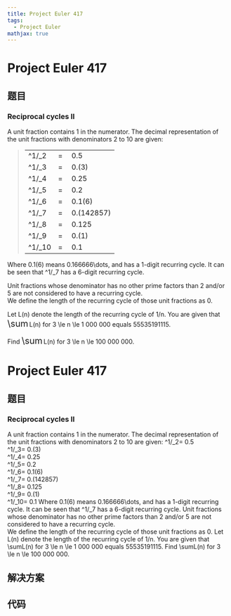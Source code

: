 ```yaml
---
title: Project Euler 417
tags:
  - Project Euler
mathjax: true
---
```

<escape><!-- more --></escape>
    
# Project Euler 417
## 题目
### Reciprocal cycles II

A unit fraction contains 1 in the numerator. The decimal representation of the unit fractions with denominators 2 to 10 are given:
<blockquote>
<table><tr><td>^1/_2</td><td>= </td><td>0.5</td>
</tr><tr><td>^1/_3</td><td>= </td><td>0.(3)</td>
</tr><tr><td>^1/_4</td><td>= </td><td>0.25</td>
</tr><tr><td>^1/_5</td><td>= </td><td>0.2</td>
</tr><tr><td>^1/_6</td><td>= </td><td>0.1(6)</td>
</tr><tr><td>^1/_7</td><td>= </td><td>0.(142857)</td>
</tr><tr><td>^1/_8</td><td>= </td><td>0.125</td>
</tr><tr><td>^1/_9</td><td>= </td><td>0.(1)</td>
</tr><tr><td>^1/_10</td><td>= </td><td>0.1</td>
</tr></table></blockquote>
Where 0.1(6) means 0.166666\dots, and has a 1-digit recurring cycle. It can be seen that ^1/_7 has a 6-digit recurring cycle.

Unit fractions whose denominator has no other prime factors than 2 and/or 5 are not considered to have a recurring cycle.<br />
We define the length of the recurring cycle of those unit fractions as 0. 


Let L(n) denote the length of the recurring cycle of 1/n.
You are given that <span style="font-size:larger;"><span style="font-size:larger;">\sum</span></span> L(n) for 3 \le n \le 1 000 000 equals 55535191115.


Find <span style="font-size:larger;"><span style="font-size:larger;">\sum</span></span> L(n) for 3 \le n \le 100 000 000.


# Project Euler 417
## 题目
### Reciprocal cycles II

A unit fraction contains 1 in the numerator. The decimal representation of the unit fractions with denominators 2 to 10 are given:
^1/_2=&nbsp;0.5<br>^1/_3=&nbsp;0.(3)<br>^1/_4=&nbsp;0.25<br>^1/_5=&nbsp;0.2<br>^1/_6=&nbsp;0.1(6)<br>^1/_7=&nbsp;0.(142857)<br>^1/_8=&nbsp;0.125<br>^1/_9=&nbsp;0.(1)<br>^1/_10=&nbsp;0.1
Where 0.1(6) means 0.166666\dots, and has a 1-digit recurring cycle. It can be seen that ^1/_7 has a 6-digit recurring cycle.
Unit fractions whose denominator has no other prime factors than 2 and/or 5 are not considered to have a recurring cycle.<br>We define the length of the recurring cycle of those unit fractions as 0. 
Let L(n) denote the length of the recurring cycle of 1/n. You are given that \sumL(n) for 3 \le n \le 1 000 000 equals 55535191115.
Find \sumL(n) for 3 \le n \le 100 000 000.


## 解决方案


## 代码


